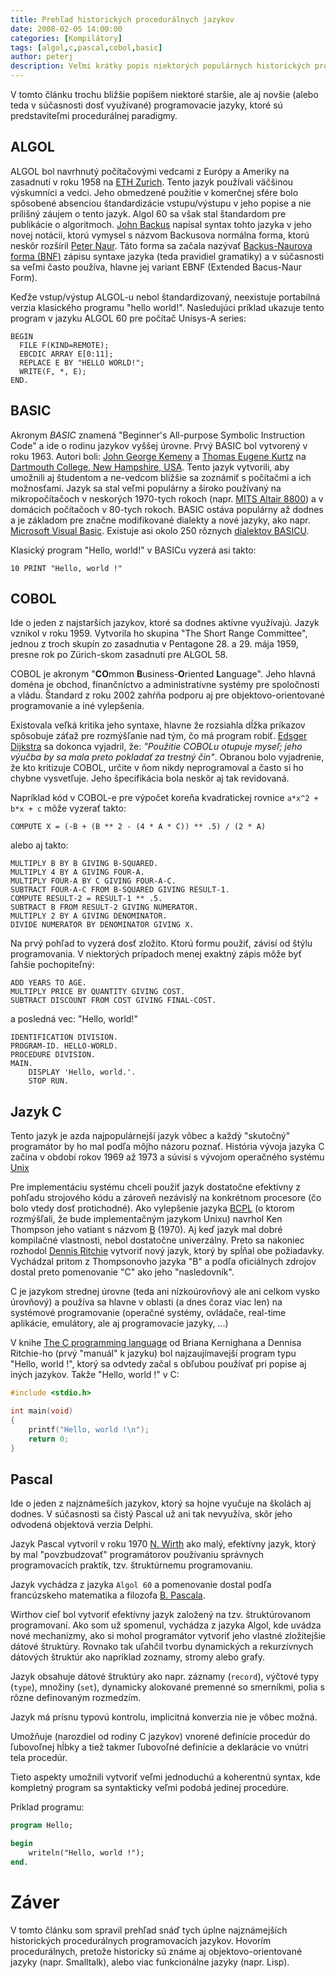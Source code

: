 ```yaml
---
title: Prehľad historických procedurálnych jazykov
date: 2008-02-05 14:00:00
categories: [Kompilátory]
tags: [algol,c,pascal,cobol,basic]
author: peterj
description: Veľmi krátky popis niektorých populárnych historických programovacích jazykov.
---
```


V tomto článku trochu bližšie popíšem niektoré staršie, ale aj novšie (alebo teda v súčasnosti dosť
využívané) programovacie jazyky, ktoré sú predstaviteľmi procedurálnej paradigmy.

## ALGOL

ALGOL bol navrhnutý počítačovými vedcami z Európy a Ameriky na zasadnutí v roku 1958 na
[ETH Zurich](http://www.ethz.ch/). Tento jazyk používali väčšinou výskumníci a vedci. Jeho obmedzené
použitie v komerčnej sfére bolo spôsobené absenciou štandardizácie vstupu/výstupu v jeho popise a nie
prílišný záujem o tento jazyk. Algol 60 sa však stal štandardom pre publikácie o algoritmoch.
[John Backus](http://en.wikipedia.org/wiki/John_Backus) napísal syntax tohto jazyka v jeho novej
notácii, ktorú vymysel s názvom Backusova normálna forma, ktorú neskôr rozšíril
[Peter Naur](http://en.wikipedia.org/wiki/Peter_Naur). Táto forma sa začala nazývať
[Backus-Naurova forma (BNF)](http://en.wikipedia.org/wiki/Backus-Naur_form) zápisu syntaxe jazyka
(teda pravidiel gramatiky) a v súčasnosti sa veľmi často používa, hlavne jej variant
EBNF (Extended Bacus-Naur Form).

Keďže vstup/výstup ALGOL-u nebol štandardizovaný, neexistuje portabilná verzia klasického programu
"hello world!". Nasledujúci príklad ukazuje tento program v jazyku ALGOL 60 pre počítač Unisys-A
series:

```algol
BEGIN
  FILE F(KIND=REMOTE);
  EBCDIC ARRAY E[0:11];
  REPLACE E BY "HELLO WORLD!";
  WRITE(F, *, E);
END.
```

## BASIC

Akronym *BASIC* znamená "Beginner's All-purpose Symbolic Instruction Code" a ide o rodinu jazykov vyššej
úrovne. Prvý BASIC bol vytvorený v roku 1963. Autori boli: [John George Kemeny](http://en.wikipedia.org/wiki/John_George_Kemeny)
a [Thomas Eugene Kurtz](http://en.wikipedia.org/wiki/Thomas_Eugene_Kurtz) na
[Dartmouth College, New Hampshire, USA](http://www.dartmouth.edu/). Tento jazyk vytvorili, aby umožnili
aj študentom a ne-vedcom bližšie sa zoznámiť s počítačmi a ich možnosťami. Jazyk sa stal veľmi
populárny a široko používaný na mikropočítačoch v neskorých 1970-tych rokoch
(napr. [MITS Altair 8800](http://en.wikipedia.org/wiki/Altair_8800)) a v domácich počítačoch v 80-tych
rokoch. BASIC ostáva populárny až dodnes a je základom pre značne modifikované dialekty a nové jazyky,
ako napr. [Microsoft Visual Basic](http://en.wikipedia.org/wiki/Visual_Basic). Existuje asi okolo 250
rôznych [dialektov BASICU](http://en.wikipedia.org/wiki/List_of_BASIC_dialects).

Klasický program "Hello, world!" v BASICu vyzerá asi takto:

```basic
10 PRINT "Hello, world !"
```

## COBOL

Ide o jeden z najstarších jazykov, ktoré sa dodnes aktívne využívajú. Jazyk vznikol v roku 1959.
Vytvorila ho skupina "The Short Range Committee", jednou z troch skupín zo zasadnutia v Pentagone 28.
a 29. mája 1959, presne rok po Zürich-skom zasadnutí pre ALGOL 58.

COBOL je akronym  "**CO**mmon **B**usiness-**O**riented **L**anguage". Jeho hlavná doména je obchod,
finančníctvo a administratívne systémy pre spoločnosti a vládu. Štandard z roku 2002 zahŕňa podporu
aj pre objektovo-orientované programovanie a iné vylepšenia.

Existovala veľká kritika jeho syntaxe, hlavne že rozsiahla dĺžka príkazov spôsobuje záťaž pre
rozmýšľanie nad tým, čo má program robiť. [Edsger Dijkstra](http://en.wikipedia.org/wiki/Edsger_Dijkstra)
sa dokonca vyjadril, že: *"Použitie COBOLu otupuje myseľ; jeho výučba by sa mala preto pokladať za
trestný čin"*. Obranou bolo vyjadrenie, že kto kritizuje COBOL, určite v ňom nikdy neprogramoval a
často si ho chybne vysvetľuje. Jeho špecifikácia bola neskôr aj tak revidovaná.

Napríklad kód v COBOL-e pre výpočet koreňa kvadratickej rovnice `a*x^2 + b*x + c`
môže vyzerať takto:

```cobol
COMPUTE X = (-B + (B ** 2 - (4 * A * C)) ** .5) / (2 * A)
```

alebo aj takto:

```cobol
MULTIPLY B BY B GIVING B-SQUARED.  
MULTIPLY 4 BY A GIVING FOUR-A.  
MULTIPLY FOUR-A BY C GIVING FOUR-A-C.  
SUBTRACT FOUR-A-C FROM B-SQUARED GIVING RESULT-1.  
COMPUTE RESULT-2 = RESULT-1 ** .5.
SUBTRACT B FROM RESULT-2 GIVING NUMERATOR.
MULTIPLY 2 BY A GIVING DENOMINATOR.
DIVIDE NUMERATOR BY DENOMINATOR GIVING X.
```

Na prvý pohľad to vyzerá dosť zložito. Ktorú formu použiť, závisí od štýlu programovania.
V niektorých prípadoch menej exaktný zápis môže byť ľahšie pochopiteľný:

```cobol
ADD YEARS TO AGE.
MULTIPLY PRICE BY QUANTITY GIVING COST.
SUBTRACT DISCOUNT FROM COST GIVING FINAL-COST.
```

a posledná vec: "Hello, world!"

```cobol
IDENTIFICATION DIVISION.
PROGRAM-ID. HELLO-WORLD.
PROCEDURE DIVISION.
MAIN.
    DISPLAY 'Hello, world.'.
    STOP RUN.
```

## Jazyk C

Tento jazyk je azda najpopulárnejší jazyk vôbec a každý "skutočný" programátor by ho mal podľa
môjho názoru poznať. História vývoja jazyka C začína v období rokov 1969 až 1973 a súvisí s vývojom
operačného systému [Unix](http://en.wikipedia.org/wiki/Unix)

Pre implementáciu systému chceli použiť jazyk dostatočne efektívny z pohľadu strojového kódu a zároveň
nezávislý na konkrétnom procesore (čo bolo vtedy dosť protichodné). Ako vylepšenie jazyka
[BCPL](http://en.wikipedia.org/wiki/BCPL) (o ktorom rozmýšľali, že bude implementačným jazykom Unixu)
navrhol Ken Thompson jeho vatiant s názvom [B](http://en.wikipedia.org/wiki/B_%28programming_language%29) (1970).
Aj keď jazyk mal dobré kompilačné vlastnosti, nebol dostatočne univerzálny. Preto sa nakoniec rozhodol
[Dennis Ritchie](http://en.wikipedia.org/wiki/Dennis_Ritchie) vytvoriť nový jazyk, ktorý by spĺňal obe
požiadavky. Vychádzal pritom z Thompsonovho jazyka "B" a podľa oficiálnych zdrojov dostal preto
pomenovanie "C" ako jeho "nasledovník".

C je jazykom strednej úrovne (teda ani nízkoúrovňový ale ani celkom vysko úrovňový) a používa sa hlavne
v oblasti (a dnes čoraz viac len) na systémové programovanie (operačné systémy, ovládače,
real-time aplikácie, emulátory, ale aj programovacie jazyky, ...)

V knihe [The C programming language](http://en.wikipedia.org/wiki/The_C_Programming_Language_(book))
od Briana Kernighana a Dennisa Ritchie-ho (prvý "manuál" k jazyku) bol najzaujímavejší program typu
"Hello, world !", ktorý sa odvtedy začal s obľubou používať pri popise aj iných jazykov.
Takže "Hello, world !" v C:

```c
#include <stdio.h>

int main(void)
{
    printf("Hello, world !\n");
    return 0;
}
```

## Pascal

Ide o jeden z najznámeších jazykov, ktorý sa hojne vyučuje na školách aj dodnes. V súčasnosti sa
čistý Pascal už ani tak nevyužíva, skôr jeho odvodená objektová verzia Delphi.

Jazyk Pascal vytvoril v roku 1970 [N. Wirth](http://en.wikipedia.org/wiki/Niklaus_Wirth) ako malý,
efektívny jazyk, ktorý by mal "povzbudzovať" programátorov používaniu správnych programovacích praktík,
tzv. štruktúrnemu programovaniu.

Jazyk vychádza z jazyka `Algol 60` a pomenovanie dostal podľa francúzskeho matematika a filozofa
[B. Pascala](http://en.wikipedia.org/wiki/Blaise_Pascal).

Wirthov cieľ bol vytvoriť efektívny jazyk založený na tzv. štruktúrovanom programovaní. Ako som už
spomenul, vychádza z jazyka Algol, kde uvádza nové mechanizmy, ako si mohol programátor vytvoriť jeho
vlastné zložitejšie dátové štruktúry. Rovnako tak uľahčil tvorbu dynamických a rekurzívnych dátových
štruktúr ako napríklad zoznamy, stromy alebo grafy.

Jazyk obsahuje dátové štruktúry ako napr. záznamy (`record`), výčtové typy (`type`), množiny (`set`),
dynamicky alokované premenné so smerníkmi, polia s rôzne definovaným rozmedzím.

Jazyk má prísnu typovú kontrolu, implicitná konverzia nie je vôbec možná.

Umožňuje (narozdiel od rodiny C jazykov) vnorené definície procedúr do ľubovoľnej hĺbky a tiež takmer
ľubovoľné definície a deklarácie vo vnútri tela procedúr.

Tieto aspekty umožnili vytvoriť veľmi jednoduchú a koherentnú syntax, kde kompletný program sa
syntakticky veľmi podobá jedinej procedúre.

Príklad programu:

```pascal
program Hello;

begin
    writeln("Hello, world !");
end.
```

# Záver

V tomto článku som spravil prehľad snáď tych úplne najznámejších historických procedurálnych programovacích
jazykov. Hovorím procedurálnych, pretože historicky sú známe aj objektovo-orientované jazyky (napr. Smalltalk),
alebo viac funkcionálne jazyky (napr. Lisp).
